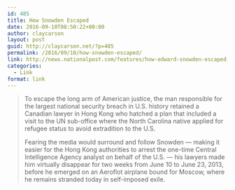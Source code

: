 ```yaml
---
id: 485
title: How Snowden Escaped
date: 2016-09-10T08:50:22+00:00
author: claycarson
layout: post
guid: http://claycarson.net/?p=485
permalink: /2016/09/10/how-snowden-escaped/
link: http://news.nationalpost.com/features/how-edward-snowden-escaped-hong-kong
categories:
  - Link
format: link
---
```

> To escape the long arm of American justice, the man responsible for the largest national security breach in U.S. history retained a Canadian lawyer in Hong Kong who hatched a plan that included a visit to the UN sub-office where the North Carolina native applied for refugee status to avoid extradition to the U.S.
> 
> Fearing the media would surround and follow Snowden — making it easier for the Hong Kong authorities to arrest the one-time Central Intelligence Agency analyst on behalf of the U.S. — his lawyers made him virtually disappear for two weeks from June 10 to June 23, 2013, before he emerged on an Aeroflot airplane bound for Moscow, where he remains stranded today in self-imposed exile.